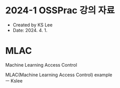 # 2024-1 OSSPrac 강의 자료
- Created by KS Lee
- Date: 2024. 4. 1.

# MLAC
Machine Learning Access Control

MLAC(Machine Learning Access Control) example  
ㅡ
Kslee
